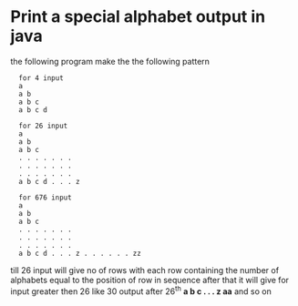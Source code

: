 # Print a special alphabet output in java 
the following program make the the following pattern
      
      for 4 input
      a
      a b
      a b c
      a b c d
      
      for 26 input
      a
      a b
      a b c
      . . . . . . . 
      . . . . . . .
      . . . . . . .
      a b c d . . . z
      
      for 676 input
      a 
      a b
      a b c
      . . . . . . . 
      . . . . . . .
      . . . . . . .
      a b c d . . . z . . . . . . zz
      
 till 26 input will give no of rows with each row containing the number of alphabets equal to the position of row in sequence
 after that it will give for input greater then 26 like 30 output after 26<sup>th</sup> **a b c . . . z aa** and so on
